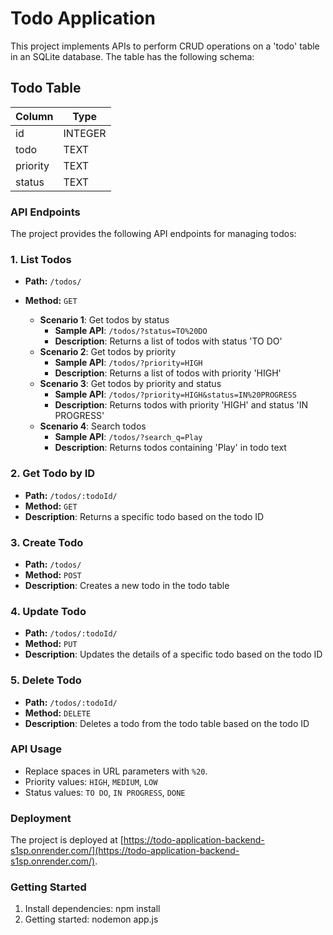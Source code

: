 # Todo Application

This project implements APIs to perform CRUD operations on a 'todo' table in an SQLite database. The table has the following schema:

## Todo Table

| Column   | Type    |
| -------- | ------- |
| id       | INTEGER |
| todo     | TEXT    |
| priority | TEXT    |
| status   | TEXT    |

### API Endpoints

The project provides the following API endpoints for managing todos:

### 1. List Todos

- **Path:** `/todos/`
- **Method:** `GET`

   - **Scenario 1**: Get todos by status
     - **Sample API**: `/todos/?status=TO%20DO`
     - **Description**: Returns a list of todos with status 'TO DO'
   - **Scenario 2**: Get todos by priority
     - **Sample API**: `/todos/?priority=HIGH`
     - **Description**: Returns a list of todos with priority 'HIGH'
   - **Scenario 3**: Get todos by priority and status
     - **Sample API**: `/todos/?priority=HIGH&status=IN%20PROGRESS`
     - **Description**: Returns todos with priority 'HIGH' and status 'IN PROGRESS'
   - **Scenario 4**: Search todos
     - **Sample API**: `/todos/?search_q=Play`
     - **Description**: Returns todos containing 'Play' in todo text

### 2. Get Todo by ID

- **Path:** `/todos/:todoId/`
- **Method:** `GET`
- **Description**: Returns a specific todo based on the todo ID

### 3. Create Todo

- **Path:** `/todos/`
- **Method:** `POST`
- **Description**: Creates a new todo in the todo table

### 4. Update Todo

- **Path:** `/todos/:todoId/`
- **Method:** `PUT`
- **Description**: Updates the details of a specific todo based on the todo ID

### 5. Delete Todo

- **Path:** `/todos/:todoId/`
- **Method:** `DELETE`
- **Description**: Deletes a todo from the todo table based on the todo ID

### API Usage

- Replace spaces in URL parameters with `%20`.
- Priority values: `HIGH`, `MEDIUM`, `LOW`
- Status values: `TO DO`, `IN PROGRESS`, `DONE`

### Deployment

The project is deployed at [https://todo-application-backend-s1sp.onrender.com/](https://todo-application-backend-s1sp.onrender.com/).

### Getting Started

1. Install dependencies: npm install
2. Getting started: nodemon app.js
